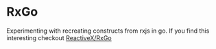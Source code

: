 # RxGo

Experimenting with recreating constructs from rxjs in go. If you find this interesting checkout [ReactiveX/RxGo](https://github.com/ReactiveX/RxGo)